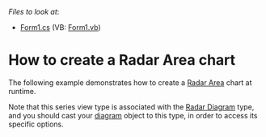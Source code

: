 <!-- default file list -->
*Files to look at*:

* [Form1.cs](./CS/Series_RadarAreaChart/Form1.cs) (VB: [Form1.vb](./VB/Series_RadarAreaChart/Form1.vb))
<!-- default file list end -->
# How to create a Radar Area chart

The following example demonstrates how to create a [Radar Area](https://docs.devexpress.com/WindowsForms/3314/controls-and-libraries/chart-control/series-views/2d-series-views/radar-series-views/radar-area-chart?p=netframework) chart at runtime.

Note that this series view type is associated with the [Radar Diagram](https://docs.devexpress.com/WindowsForms/5907/controls-and-libraries/chart-control/diagram/radar-and-polar-diagrams?p=netframework) type, and you should cast your [diagram](https://docs.devexpress.com/WindowsForms/DevExpress.XtraCharts.ChartControl.Diagram?p=netframework) object to this type, in order to access its specific options.
